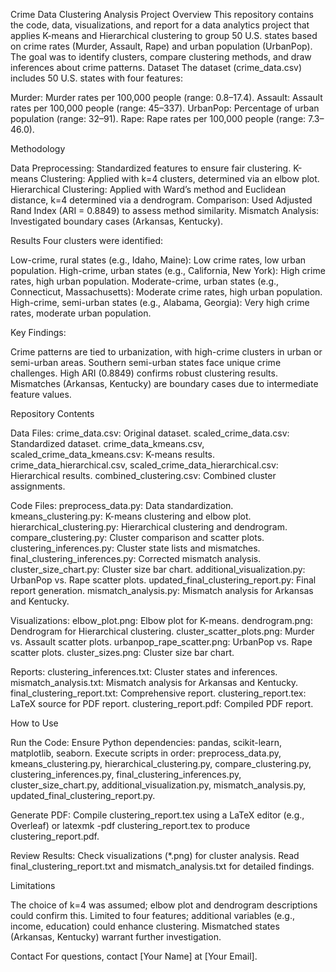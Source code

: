 Crime Data Clustering Analysis
Project Overview
This repository contains the code, data, visualizations, and report for a data analytics project that applies K-means and Hierarchical clustering to group 50 U.S. states based on crime rates (Murder, Assault, Rape) and urban population (UrbanPop). The goal was to identify clusters, compare clustering methods, and draw inferences about crime patterns.
Dataset
The dataset (crime_data.csv) includes 50 U.S. states with four features:

Murder: Murder rates per 100,000 people (range: 0.8–17.4).
Assault: Assault rates per 100,000 people (range: 45–337).
UrbanPop: Percentage of urban population (range: 32–91).
Rape: Rape rates per 100,000 people (range: 7.3–46.0).

Methodology

Data Preprocessing: Standardized features to ensure fair clustering.
K-means Clustering: Applied with k=4 clusters, determined via an elbow plot.
Hierarchical Clustering: Applied with Ward’s method and Euclidean distance, k=4 determined via a dendrogram.
Comparison: Used Adjusted Rand Index (ARI = 0.8849) to assess method similarity.
Mismatch Analysis: Investigated boundary cases (Arkansas, Kentucky).

Results
Four clusters were identified:

Low-crime, rural states (e.g., Idaho, Maine): Low crime rates, low urban population.
High-crime, urban states (e.g., California, New York): High crime rates, high urban population.
Moderate-crime, urban states (e.g., Connecticut, Massachusetts): Moderate crime rates, high urban population.
High-crime, semi-urban states (e.g., Alabama, Georgia): Very high crime rates, moderate urban population.

Key Findings:

Crime patterns are tied to urbanization, with high-crime clusters in urban or semi-urban areas.
Southern semi-urban states face unique crime challenges.
High ARI (0.8849) confirms robust clustering results.
Mismatches (Arkansas, Kentucky) are boundary cases due to intermediate feature values.

Repository Contents

Data Files:
crime_data.csv: Original dataset.
scaled_crime_data.csv: Standardized dataset.
crime_data_kmeans.csv, scaled_crime_data_kmeans.csv: K-means results.
crime_data_hierarchical.csv, scaled_crime_data_hierarchical.csv: Hierarchical results.
combined_clustering.csv: Combined cluster assignments.


Code Files:
preprocess_data.py: Data standardization.
kmeans_clustering.py: K-means clustering and elbow plot.
hierarchical_clustering.py: Hierarchical clustering and dendrogram.
compare_clustering.py: Cluster comparison and scatter plots.
clustering_inferences.py: Cluster state lists and mismatches.
final_clustering_inferences.py: Corrected mismatch analysis.
cluster_size_chart.py: Cluster size bar chart.
additional_visualization.py: UrbanPop vs. Rape scatter plots.
updated_final_clustering_report.py: Final report generation.
mismatch_analysis.py: Mismatch analysis for Arkansas and Kentucky.


Visualizations:
elbow_plot.png: Elbow plot for K-means.
dendrogram.png: Dendrogram for Hierarchical clustering.
cluster_scatter_plots.png: Murder vs. Assault scatter plots.
urbanpop_rape_scatter.png: UrbanPop vs. Rape scatter plots.
cluster_sizes.png: Cluster size bar chart.


Reports:
clustering_inferences.txt: Cluster states and inferences.
mismatch_analysis.txt: Mismatch analysis for Arkansas and Kentucky.
final_clustering_report.txt: Comprehensive report.
clustering_report.tex: LaTeX source for PDF report.
clustering_report.pdf: Compiled PDF report.



How to Use

Run the Code:
Ensure Python dependencies: pandas, scikit-learn, matplotlib, seaborn.
Execute scripts in order: preprocess_data.py, kmeans_clustering.py, hierarchical_clustering.py, compare_clustering.py, clustering_inferences.py, final_clustering_inferences.py, cluster_size_chart.py, additional_visualization.py, mismatch_analysis.py, updated_final_clustering_report.py.


Generate PDF:
Compile clustering_report.tex using a LaTeX editor (e.g., Overleaf) or latexmk -pdf clustering_report.tex to produce clustering_report.pdf.


Review Results:
Check visualizations (*.png) for cluster analysis.
Read final_clustering_report.txt and mismatch_analysis.txt for detailed findings.



Limitations

The choice of k=4 was assumed; elbow plot and dendrogram descriptions could confirm this.
Limited to four features; additional variables (e.g., income, education) could enhance clustering.
Mismatched states (Arkansas, Kentucky) warrant further investigation.

Contact
For questions, contact [Your Name] at [Your Email].
